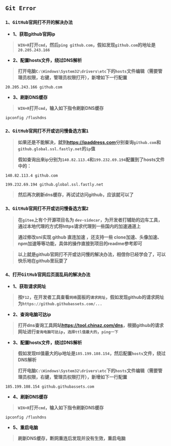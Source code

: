 ## `Git Error`

### `1、GitHub官网打不开的解决办法`

+ **1、获取github官网ip**

> **`WIN+R`打开`cmd`，然后`ping github.com`，假如发现`github.com`的地址是`20.205.243.166`**

+ **2、配置hosts文件，绕过DNS解析**

> **打开电脑`C:\Windows\System32\drivers\etc`下的`hosts`文件编辑（需要管理员权限，右键，管理员权限打开），新增如下一行配置**

```shell
20.205.243.166 github.com
```

+ **3、刷新DNS缓存**

> **`WIN+R`打开`cmd`，输入如下指令刷新DNS缓存**

```shell
ipconfig /flushdns
```

### `2、GitHub官网打不开或访问慢备选方案1`

> **如果还是不能解决，就到<https://ipaddress.com>分别查询`github.com`和`github.global.ssl.fastly.net`的`ip`值**
>
> **假如查询出来ip分别为`140.82.113.4`和`199.232.69.194`配置到了hosts文件中的：**

```shell
140.82.113.4 github.com

199.232.69.194 github.global.ssl.fastly.net
```

> **然后再次刷新dns缓存，再试试访问github，应该就可以了**

### `3、GitHub官网打不开或访问慢备选方案2`

> **在`gitee`上有个开源项目名为 `dev-sidecar`，为开发者打辅助的边车工具，通过本地代理的方式将https请求代理到一些国内的加速通道上**
>
> **通过修改sni实现 github 直连加速 ，还支持一些 clone加速、头像加速、npm加速等等功能，具体的操作直接到项目的readme参考即可**

> **以上就是github官网打不开或访问慢的解决办法，相信你已经学会了，可以快乐地在github里玩耍了**

### `4、打开GitHub官网后页面乱码的解决办法`

+ **1、获取请求网址**

> **按`F12`，在开发者工具查看`网络`面板的`请求网址`，假如发现github的请求网址为`https://github.githubassets.com/...`**

+ **2、查询电脑可达ip**

> **打开dns查询工具网站<https://tool.chinaz.com/dns>，根据github的请求网址进行`查询电脑可达ip`，`选择ttl值最大的`，`ping一下`**

+ **3、配置hosts文件，绕过DNS解析**

> **假如发现ttl值最大的ip地址是`185.199.108.154`，然后配置`hosts`文件，绕过DNS解析**
>
> **打开电脑`C:\Windows\System32\drivers\etc`下的`hosts`文件编辑（需要管理员权限，右键，管理员权限打开），新增如下一行配置**

```shell
185.199.108.154 github.githubassets.com
```

+ **4、刷新DNS缓存**

> **`WIN+R`打开`cmd`，输入如下指令刷新DNS缓存**

```shell
ipconfig /flushdns
```

+ **5、重启电脑**

> **刷新DNS缓存，断网重连后发现并没有生效，重启电脑**
